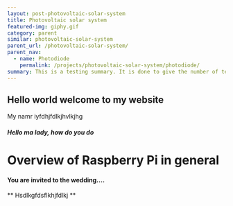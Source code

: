 ```yaml
---
layout: post-photovoltaic-solar-system
title: Photovoltaic solar system
featured-img: giphy.gif
category: parent
similar: photovoltaic-solar-system
parent_url: /photovoltaic-solar-system/
parent_nav:
  - name: Photodiode
    permalink: /projects/photovoltaic-solar-system/photodiode/
summary: This is a testing summary. It is done to give the number of text showing on the cards.
---
```



## Hello world welcome to my website

My namr iyfdhjfdlkjhvlkjhg

##### Hello ma lady, how do you do

# Overview of Raspberry Pi in general

#### You are invited to the wedding....

** Hsdlkgfdsflkhjfdlkj **